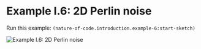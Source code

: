 # Example I.6: 2D Perlin noise

Run this example: `(nature-of-code.introduction.example-6:start-sketch)`

![Example I.6: 2D Perlin noise](https://raw.githubusercontent.com/mark-gerarts/nature-of-code/master/screenshots/Example%20I.6%3A%202D%20Perlin%20noise.gif)